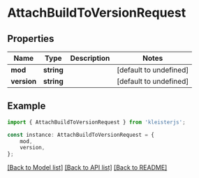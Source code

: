 # AttachBuildToVersionRequest


## Properties

Name | Type | Description | Notes
------------ | ------------- | ------------- | -------------
**mod** | **string** |  | [default to undefined]
**version** | **string** |  | [default to undefined]

## Example

```typescript
import { AttachBuildToVersionRequest } from 'kleisterjs';

const instance: AttachBuildToVersionRequest = {
    mod,
    version,
};
```

[[Back to Model list]](../README.md#documentation-for-models) [[Back to API list]](../README.md#documentation-for-api-endpoints) [[Back to README]](../README.md)
